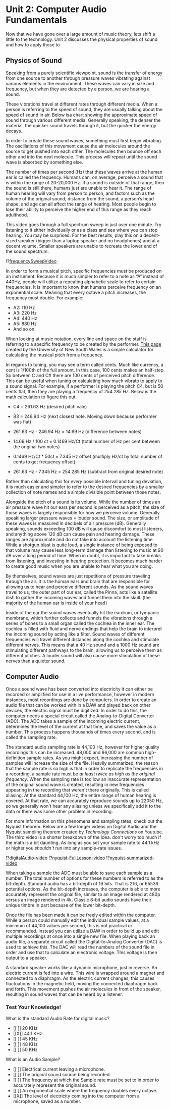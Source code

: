 # Unit 2: Computer Audio Fundamentals

Now that we have gone over a large amount of music theory, lets shift a little to the technology. Unit 2 discusses the physical properties of sound and how to apply those to 


## Physics of Sound

Speaking from a purely scientific viewpoint, sound is the transfer of energy from one source to another through pressure waves vibrating against various elements in the environment. These waves can vary in size and frequency, but when they are detected by a person, we are hearing a sound. 

These vibrations travel at different rates through different media. When a person is referring to the speed of sound, they are usually talking about the speed of sound in air. Below isa chart showing the approximate speed of sound through various different media. Generally speaking, the denser the material, the quicker sound travels through it, but the quicker the energy decays.

In order to create these sound waves, something must first begin vibrating. The oscillations of this movement cause the air molecules around the source to get pushed into each other. The molecules then bounce off each other and into the next molecule. This process will repeat until the sound wave is absorbed by something else. 

The number of times per second (Hz) that these waves arrive at the human ear is called the frequency. Humans can, on average, perceive a sound that is within the range of 20-20,000 Hz. If a sound is outside of that range, then the sound is still there, humans just are unable to hear it. The range of human hearing will vary from person to person, and factors such as the volume of the original sound, distance from the sound, a person’s head shape, and age can all affect the range of hearing. Most people begin to lose their ability to perceive the higher end of this range as they reach adulthood.

This video goes through a full spectrum sweep in just over one minute. Try listening to it either individually or as a class and see where you can stop hearing. You may be surprised. For the best results, play this on a decent-sized speaker (bigger than a laptop speaker and no headphones) and at a decent volume. Smaller speakers are unable to recreate the lower end of the sound spectrum.

!?[frequencySweepVideo](https://www.youtube.com/watch?v=DzEJFQQhz04)

In order to form a musical pitch, specific frequencies must be produced on an instrument. Because it is much simpler to refer to a note as “A” instead of 440Hz, people will utilize a repeating alphabetic scale to refer to certain frequencies. It is important to know that humans perceive frequency on an exponential scale. Meaning that every octave a pitch increases, the frequency must double. For example:

* A2: 110 Hz
* A3: 220 Hz
* A4: 440 Hz
* A5: 880 Hz
* And so on

When looking at music notation, every line and space on the staff is referring to a specific frequency to be created by the performer. [This page](https://newt.phys.unsw.edu.au/music/note/) created by the University of New South Wales is a simple calculator for calculating the musical pitch from a frequency.

In regards to tuning, you may see a term called cents. Much like currency, a cent is 1/100th of the full amount. In this case, 100 cents makes an half-step. So between C and C# there are 100 cents of perceived pitch difference. This can be useful when tuning or calculating how much vibrato to apply to a sound signal. For example, if a performer is playing the pitch C4, but is 50 cents flat, then they are playing a frequency of _254.285 Hz_. Below is the math calculation to figure this out.

* C4 = 261.63 Hz (desired pitch vale)
* B3 = 246.94 Hz (next closest note. Moving down because performer was flat)

* 261.63 Hz - 246.94 Hz = 14.69 Hz (difference between notes)
* 14.69 Hz / 100 ct = 0.1469 Hz/Ct (total number of Hz per cent between the original two notes)

* 0.1469 Hz/Ct * 50ct = 7.345 Hz offset (multiply Hz/ct by total number of cents to get frequency offset)
* 261.63 Hz - 7.345 Hz = 254.285 Hz (subtract from original desired note)

Rather than calculating this for *every* possible interval and tuning deviation, it is much easier and simpler to refer to the desired frequencies by a smaller collection of note names and a simple divisible point between those notes.

Alongside the pitch of a sound is its volume. While the number of times an air pressure wave hit our ears per second is perceived as a pitch, the size of those waves is largely responsible for how we perceive volume. Generally speaking larger pressure waves = louder sound. The size, or amplitude of these waves is measured in decibels of air pressure (dB). Generally speaking, sounds exceeding 100 dB will cause discomfort to most listeners, and anything above 120 dB can cause pain and hearing damage. These ranges are approximate and do not take into account the listening time. While a shotgun blast is quite loud, a single instance of being exposed to that volume may cause less long-term damage than listening to music at 90 dB over a long period of time. When in doubt, it is important to take breaks from listening, and investing in hearing protection. It becomes much harder to create good music when you are unable to hear what you are doing.

By themselves, sound waves are just repetitions of pressure traveling through the air. It is the human ears and brain that are responsible for allowing us to hear and perceive different sounds. As the sound waves travel to us, the outer part of our ear, called the Pinna, acts like a satellite dish to gather the incoming waves and funnel them into the skull. (the majority of the human ear is inside of your head)

Inside of the ear the sound waves eventually hit the eardrum, or tympanic membrane, which further collects and funnels the vibrations through a series of bones to a small organ called the cochlea in the inner ear. The cochlea is filled with fluid and nerve endings that help the brain to interpret the incoming sound by acting like a filter. Sound waves of different frequencies will travel different distances along the cochlea and stimulate different nerves. This means that a 40 Hz sound and a 1000 Hz sound are stimulating different pathways to the brain, allowing us to perceive them as different pitches. A louder sound will also cause more stimulation of these nerves than a quieter sound.

## Computer Audio

Once a sound wave has been converted into electricity it can either be recorded or amplified for use in a live performance, however in modern instances, most recordings are done by computers. In order to create an audio file that can be worked with in a DAW and played back on other devices, the electric signal must be digitized. In order to do this, the computer needs a special circuit called the Analog-to-Digital Converter (ADC). The ADC takes a sample of the incoming electric current, determines the level of the current at that time, and saves the value as a number. This process happens thousands of times every second, and is called the sampling rate.

The standard audio sampling rate is 44,100 Hz, however for higher quality recordings this can be increased. 48,000 and 96,000 are common high-definition sample rates. As you might expect, increasing the number of samples will increase the size of the file. Heavily summarized, the reason that the sample rate is so high is that in order to replicate the frequencies in a recording, a sample rate must be _at least twice as high as the original frequency_. When the sampling rate is too low an inaccurate representation of the original sound wave is created, resulting in new frequencies appearing in the recording that weren't there originally. This is called aliasing. At the standard 44,100 Hz, the entire range of human hearing is covered. At that rate, we can accurately reproduce sounds up to 22050 Hz, so we generally won't hear any aliasing unless we specifically add it to the data or there was some other problem in recording.

For more information on this phenomena and sampling rates, check out the Nyquist theorem. Below are a few longer videos on Digital Audio and the Nyquist sampling theorem created by _Technology Connections_ on Youtube. The third video is a shorter breakdown of the idea. don't worry too much if the math is a bit daunting. As long as you set your sample rate to 44.1 kHz or higher you _shouldn't_ run into any sample-rate issues.

!?[digitalAudio-video](https://www.youtube.com/watch?v=Gd_mhBf_FJA) !?[nyquist-FullLesson-video](https://youtu.be/pWjdWCePgvA) !?[nyquist-summarized-video](https://www.youtube.com/watch?v=v8s0TwvHsdA)

When taking a sample the ADC must be able to save each sample as a number. The total number of options for these numbers is referred to as the bit-depth. Standard audio has a bit-depth of 16 bits. That is 216, or 65536 potential options. As the bit-depth increases, the computer is able to more accurately represent the original file, similar to an image rendered at  480p versus an image rendered in 4k. Classic 8-bit audio sounds have their unique timbre in part because of the lower bit-depth.

Once the file has been made it can be freely edited within the computer. While a person could manually edit the individual sample values, at a minimum of 44,100 values per second, this is not practical or recommended. Instead you can utilize a DAW in order to build up and edit multiple recordings at once into a single new file. When playing back an audio file, a separate circuit called the Digital-to-Analog Converter (DAC) is used to achieve this. The DAC will read the numbers of the sound file in order and use that to calculate an electronic voltage. This voltage is then output to a speaker.

A standard speaker works like a dynamic microphone, just in reverse. An electric current is fed into a wire. This wire is wrapped around a magnet and connected to a diaphragm. As the electric current changes, this causes fluctuations in the magnetic field, moving the connected diaphragm back and forth. This movement pushes the air molecules in front of the speaker, resulting in sound waves that can be heard by a listener.

### Test Your Knowledge!

What is the standard Audio Rate for digital music?

- [[ ]] 20 KHz
- [[X]] 44.1 KHz
- [[ ]] 45 KHz
- [[ ]] 48 KHz
- [[ ]] 50 KHz

What is an Audio Sample?

- [[ ]] Electrical current leaving a microphone.
- [[ ]] The original sound source being recorded.
- [[ ]] The frequency at which the Sample rate must be set to in order to accurately represent the original sound.
- [[ ]] An exponential scale where the frequency doubles every octave.
- [[X]] The level of electricity coming into the computer from a microphone, saved as a number.
